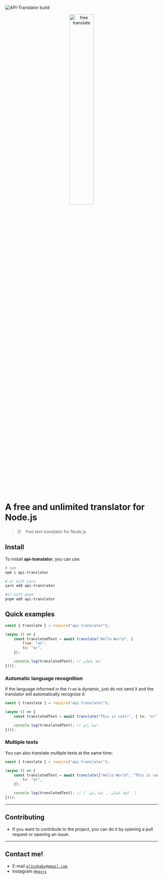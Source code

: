 ![API-Translator build](https://img.shields.io/appveyor/build/egyjs/API-Translator?style=flat-square)

<div align="center">
<img src="https://i.ibb.co/Lk9wGxF/app-store-icon.png" alt="free translate" width="40%"/>
</div>

# A free and unlimited translator for Node.js

> 🈂️ ⠀free text translator for Node.js.

## **Install**

To install **api-translator**, you can use:

```bash
# npm
npm i api-translator
```

```bash
# or with yarn
yarn add api-translator
```

```bash
#or with pnpm
pnpm add api-translator
```

## **Quick examples**

```js
const { translate } = require("api-translator");

(async () => {
	const translatedText = await translate("Hello World", {
		from: "en",
		to: "ar",
	});

	console.log(translatedText); // اهلا بالعالم
})();
```

### **Automatic language recognition**

If the language informed in the `from` is dynamic, just do not send it and the translator will automatically recognize it:

```js
const { translate } = require("api-translator");

(async () => {
	const translatedText = await translate("This is cool!", { to: "ar" });

	console.log(translatedText); // هذا رائع!
})();
```

### **Multiple texts**

You can also translate multiple texts at the same time:

```js
const { translate } = require("api-translator");

(async () => {
	const translatedText = await translate(["Hello World", "This is cool!"], {
		to: "ar",
	});

	console.log(translatedText); // [ 'اهلا بالعالم', 'هذا رائع!' ]
})();
```

---

## Contributing

-   If you want to contribute to the project, you can do it by opening a pull request or opening an issue.

---

## Contact me!

-   E-mail <a href="mailto:el3zahaby@gmail.com" target="_blank">`el3zahaby@gmail.com`</a>
-   Instagram <a href="https://www.instagram.com/egyjs/" target="_blank">`@egyjs`</a>
